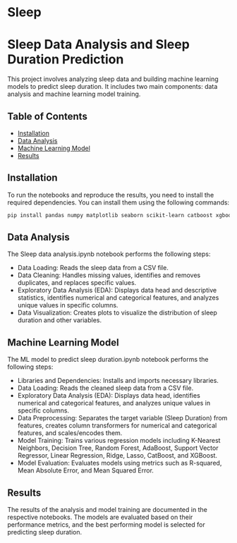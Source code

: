 # Sleep
# Sleep Data Analysis and Sleep Duration Prediction

This project involves analyzing sleep data and building machine learning models to predict sleep duration. It includes two main components: data analysis and machine learning model training.

## Table of Contents
- [Installation](#installation)
- [Data Analysis](#data-analysis)
- [Machine Learning Model](#machine-learning-model)
- [Results](#results)

## Installation

To run the notebooks and reproduce the results, you need to install the required dependencies. You can install them using the following commands:

```bash
pip install pandas numpy matplotlib seaborn scikit-learn catboost xgboost
```

## Data Analysis
The Sleep data analysis.ipynb notebook performs the following steps:

- Data Loading: Reads the sleep data from a CSV file.
- Data Cleaning: Handles missing values, identifies and removes duplicates, and replaces specific values.
- Exploratory Data Analysis (EDA): Displays data head and descriptive statistics, identifies numerical and categorical features, and analyzes unique values in specific columns.
- Data Visualization: Creates plots to visualize the distribution of sleep duration and other variables.

## Machine Learning Model
The ML model to predict sleep duration.ipynb notebook performs the following steps:

- Libraries and Dependencies: Installs and imports necessary libraries.
- Data Loading: Reads the cleaned sleep data from a CSV file.
- Exploratory Data Analysis (EDA): Displays data head, identifies numerical and categorical features, and analyzes unique values in specific columns.
- Data Preprocessing: Separates the target variable (Sleep Duration) from features, creates column transformers for numerical and categorical features, and scales/encodes them.
- Model Training: Trains various regression models including K-Nearest Neighbors, Decision Tree, Random Forest, AdaBoost, Support Vector Regressor, Linear Regression, Ridge, Lasso, CatBoost, and XGBoost.
- Model Evaluation: Evaluates models using metrics such as R-squared, Mean Absolute Error, and Mean Squared Error.

## Results
The results of the analysis and model training are documented in the respective notebooks. The models are evaluated based on their performance metrics, and the best performing model is selected for predicting sleep duration.

